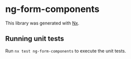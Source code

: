 # ng-form-components

This library was generated with [Nx](https://nx.dev).

## Running unit tests

Run `nx test ng-form-components` to execute the unit tests.
